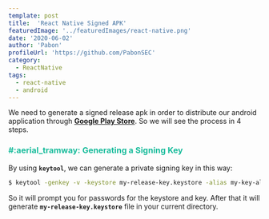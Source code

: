 ```yaml
---
template: post
title:  'React Native Signed APK'
featuredImage: '../featuredImages/react-native.png'
date: '2020-06-02'
author: 'Pabon'
profileUrl: 'https://github.com/PabonSEC'
category:
  - ReactNative
tags: 
  - react-native
  - android
---
```


We need to generate a signed release apk in order to distribute our android application through **[Google Play Store](https://play.google.com/store)**. So we will see the process in 4 steps.

<h3 style="color: #1abc9c">#:aerial_tramway: Generating a Signing Key</h3>

By using **`keytool`**, we can generate a private signing key in this way:

```bash
$ keytool -genkey -v -keystore my-release-key.keystore -alias my-key-alias -keyalg RSA -keysize 2048 -validity 10000
```

So it will prompt you for passwords for the keystore and key. After that it will generate **`my-release-key.keystore`** file in your current directory.

